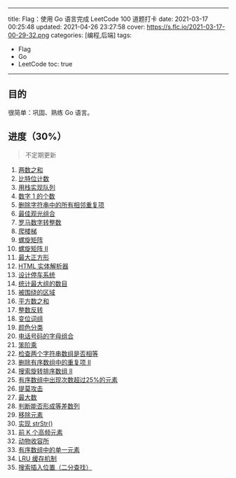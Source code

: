 ----
title: Flag：使用 Go 语言完成 LeetCode 100 道题打卡
date: 2021-03-17 00:25:48
updated: 2021-04-26 23:27:58
cover: https://s.flc.io/2021-03-17-00-29-32.png
categories: [编程,后端]
tags: 
- Flag
- Go
- LeetCode
toc: true
----

## 目的

很简单：巩固、熟练 Go 语言。

## 进度（30%）

<!-- more -->

> 不定期更新

1. [两数之和](/leetcode-two-sum/)
2. [比特位计数](/leetcode-counting-bits/)
3. [用栈实现队列](/leetcode-implement-queue-using-stacks/)
4. [数字 1 的个数](/leetcode-number-of-digit-one/)
5. [删除字符串中的所有相邻重复项](/leetcode-remove-all-adjacent-duplicates-in-string/)
6. [最佳观光组合](/leetcode-best-sightseeing-pair/)
7. [罗马数字转整数](/leetcode-roman-to-integer/)
8. [爬楼梯](/leetcode-climbing-stairs/)
9. [螺旋矩阵](/leetcode-spiral-matrix/)
10. [螺旋矩阵 II](/leetcode-spiral-matrix-ii/)
11. [最大正方形](/leetcode-maximal-square/)
12. [HTML 实体解析器](/leetcode-html-entity-parser/)
13. [设计停车系统](/leetcode-design-parking-system/)
14. [统计最大组的数目](/leetcode-count-largest-group/)
15. [被围绕的区域](/leetcode-surrounded-regions/)
16. [平方数之和](/leetcode-sum-of-square-numbers/)
17. [整数反转](/leetcode-reverse-integer/)
18. [变位词组](/leetcode-group-anagrams-lcci/)
19. [颜色分类](/leetcode-sort-colors/)
20. [电话号码的字母组合](/leetcode-letter-combinations-of-a-phone-number/)
21. [笨阶乘](/leetcode-clumsy-factorial/)
22. [检查两个字符串数组是否相等](/leetcode-check-if-two-string-arrays-are-equivalent/)
23. [删除有序数组中的重复项 II](/leetcode-remove-duplicates-from-sorted-array-ii/)
24. [搜索旋转排序数组 II](/leetcode-search-in-rotated-sorted-array-ii/)
25. [有序数组中出现次数超过25%的元素](/leetcode-element-appearing-more-than-25-in-sorted-array/)
26. [提莫攻击](/leetcode-teemo-attacking/)
27. [最大数](/leetcode-largest-number/)
28. [判断能否形成等差数列](/leetcode-can-make-arithmetic-progression-from-sequence/)
29. [移除元素](/leetcode-remove-element/)
30. [实现 strStr()](/leetcode-implement-strstr/)
31. [前 K 个高频元素](/leetcode-top-k-frequent-elements/)
32. [动物收容所](/leetcode-animal-shelter-lcci/)
33. [有序数组中的单一元素](/leetcode-single-element-in-a-sorted-array/)
34. [LRU 缓存机制](/leetcode-lru-cache/)
35. [搜索插入位置（二分查找）](/leetcode-search-insert-position/)